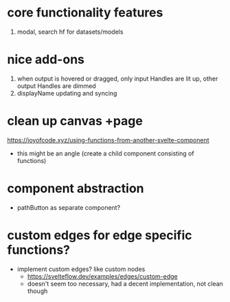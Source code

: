 # core functionality features

1. modal, search hf for datasets/models

# nice add-ons

1. when output is hovered or dragged, only input Handles are lit up, other output Handles are dimmed
2. displayName updating and syncing

# clean up canvas +page

https://joyofcode.xyz/using-functions-from-another-svelte-component

- this might be an angle (create a child component consisting of functions)

# component abstraction
- pathButton as separate component?

# custom edges for edge specific functions?
- implement custom edges? like custom nodes
    - https://svelteflow.dev/examples/edges/custom-edge
    - doesn't seem too necessary, had a decent implementation, not clean though
